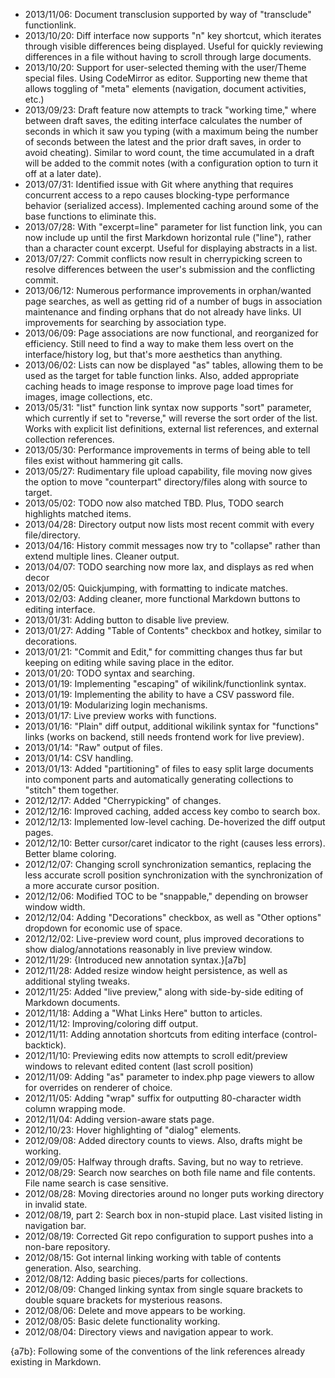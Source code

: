 *   2013/11/06: Document transclusion supported by way of "transclude" functionlink.
*   2013/10/20: Diff interface now supports "n" key shortcut, which iterates through visible differences being displayed. Useful for quickly reviewing differences in a file without having to scroll through large documents.
*   2013/10/20: Support for user-selected theming with the user/Theme special files. Using CodeMirror as editor. Supporting new theme that allows toggling of "meta" elements (navigation, document activities, etc.)
*   2013/09/23: Draft feature now attempts to track "working time," where between draft saves, the editing interface calculates the number of seconds in which it saw you typing (with a maximum being the number of seconds between the latest and the prior draft saves, in order to avoid cheating). Similar to word count, the time accumulated in a draft will be added to the commit notes (with a configuration option to turn it off at a later date).
*   2013/07/31: Identified issue with Git where anything that requires concurrent access to a repo causes blocking-type performance behavior (serialized access). Implemented caching around some of the base functions to eliminate this.
*   2013/07/28: With "excerpt=line" parameter for list function link, you can now include up until the first Markdown horizontal rule ("line"), rather than a character count excerpt. Useful for displaying abstracts in a list.
*   2013/07/27: Commit conflicts now result in cherrypicking screen to resolve differences between the user's submission and the conflicting commit.
*   2013/06/12: Numerous performance improvements in orphan/wanted page searches, as well as getting rid of a number of bugs in association maintenance and finding orphans that do not already have links. UI improvements for searching by association type.
*   2013/06/09: Page associations are now functional, and reorganized for efficiency. Still need to find a way to make them less overt on the interface/history log, but that's more aesthetics than anything.
*   2013/06/02: Lists can now be displayed "as" tables, allowing them to be used as the target for table function links. Also, added appropriate caching heads to image response to improve page load times for images, image collections, etc.
*   2013/05/31: "list" function link syntax now supports "sort" parameter, which currently if set to "reverse," will reverse the sort order of the list. Works with explicit list definitions, external list references, and external collection references.
*   2013/05/30: Performance improvements in terms of being able to tell files exist without hammering git calls.
*   2013/05/27: Rudimentary file upload capability, file moving now gives the option to move "counterpart" directory/files along with source to target.
*   2013/05/02: TODO now also matched TBD. Plus, TODO search highlights matched items.
*   2013/04/28: Directory output now lists most recent commit with every file/directory.
*   2013/04/16: History commit messages now try to "collapse" rather than extend multiple lines. Cleaner output.
*   2013/04/07: TODO searching now more lax, and displays as red when decor
*   2013/02/05: Quickjumping, with formatting to indicate matches.
*   2013/02/03: Adding cleaner, more functional Markdown buttons to editing interface.
*   2013/01/31: Adding button to disable live preview.
*   2013/01/27: Adding "Table of Contents" checkbox and hotkey, similar to decorations.
*   2013/01/21: "Commit and Edit," for committing changes thus far but keeping on editing while saving place in the editor.
*   2013/01/20: TODO syntax and searching.
*   2013/01/19: Implementing "escaping" of wikilink/functionlink syntax.
*   2013/01/19: Implementing the ability to have a CSV password file.
*   2013/01/19: Modularizing login mechanisms.
*   2013/01/17: Live preview works with functions.
*   2013/01/16: "Plain" diff output, additional wikilink syntax for "functions" links (works on backend, still needs frontend work for live preview).
*   2013/01/14: "Raw" output of files.
*   2013/01/14: CSV handling.
*   2013/01/13: Added "partitioning" of files to easy split large documents into component parts and automatically generating collections to "stitch" them together.
*   2012/12/17: Added "Cherrypicking" of changes.
*   2012/12/16: Improved caching, added access key combo to search box.
*   2012/12/13: Implemented low-level caching. De-hoverized the diff output pages.
*   2012/12/10: Better cursor/caret indicator to the right (causes less errors). Better blame coloring.
*   2012/12/07: Changing scroll synchronization semantics, replacing the less accurate scroll position synchronization with the synchronization of a more accurate cursor position.
*   2012/12/06: Modified TOC to be "snappable," depending on browser window width.
*   2012/12/04: Adding "Decorations" checkbox, as well as "Other options" dropdown for economic use of space.
*   2012/12/02: Live-preview word count, plus improved decorations to show dialog/annotations reasonably in live preview window.
*   2012/11/29: {Introduced new annotation syntax.}[a7b]
*   2012/11/28: Added resize window height persistence, as well as additional styling tweaks.
*   2012/11/25: Added "live preview," along with side-by-side editing of Markdown documents.
*   2012/11/18: Adding a "What Links Here" button to articles.
*   2012/11/12: Improving/coloring diff output.
*   2012/11/11: Adding annotation shortcuts from editing interface (control-backtick).
*   2012/11/10: Previewing edits now attempts to scroll edit/preview windows to relevant edited content (last scroll position)
*   2012/11/09: Adding "as" parameter to index.php page viewers to allow for overrides on renderer of choice.
*   2012/11/05: Adding "wrap" suffix for outputting 80-character width column wrapping mode.
*   2012/11/04: Adding version-aware stats page.
*   2012/10/23: Hover highlighting of "dialog" elements.
*   2012/09/08: Added directory counts to views. Also, drafts might be working.
*   2012/09/05: Halfway through drafts. Saving, but no way to retrieve.
*   2012/08/29: Search now searches on both file name and file contents. File name search is case sensitive.
*   2012/08/28: Moving directories around no longer puts working directory in invalid state.
*   2012/08/19, part 2: Search box in non-stupid place. Last visited listing in navigation bar.
*   2012/08/19: Corrected Git repo configuration to support pushes into a non-bare repository.
*   2012/08/15: Got internal linking working with table of contents generation. Also, searching.
*   2012/08/12: Adding basic pieces/parts for collections.
*   2012/08/09: Changed linking syntax from single square brackets to double square brackets for mysterious reasons.
*   2012/08/06: Delete and move appears to be working.
*   2012/08/05: Basic delete functionality working.
*   2012/08/04: Directory views and navigation appear to work. 

{a7b}: Following some of the conventions of the link references already existing in Markdown.
